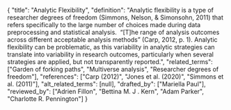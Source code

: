 {
    "title": "Analytic Flexibility",
    "definition": "Analytic flexibility is a type of researcher degrees of freedom (Simmons, Nelson, & Simonsohn, 2011) that refers specifically to the large number of choices made during data preprocessing and statistical analysis.  “[T]he range of analysis outcomes across different acceptable analysis methods” (Carp, 2012, p. 1). Analytic flexibility can be problematic, as this variability in analytic strategies can translate into variability in research outcomes, particularly when several strategies are applied, but not transparently reported.",
    "related_terms": ["Garden of forking paths", "Multiverse analysis", "Researcher degrees of freedom"],
    "references": ["Carp (2012)", "Jones et al. (2020)", "Simmons et al. (2011)"],
    "alt_related_terms": [null],
    "drafted_by": ["Mariella Paul"],
    "reviewed_by": ["Adrien Fillon", "Bettina M. J . Kern", "Adam Parker", "Charlotte R. Pennington"]
  }
